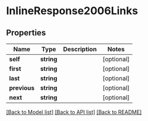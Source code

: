 # InlineResponse2006Links

## Properties
Name | Type | Description | Notes
------------ | ------------- | ------------- | -------------
**self** | **string** |  | [optional] 
**first** | **string** |  | [optional] 
**last** | **string** |  | [optional] 
**previous** | **string** |  | [optional] 
**next** | **string** |  | [optional] 

[[Back to Model list]](../../README.md#documentation-for-models) [[Back to API list]](../../README.md#documentation-for-api-endpoints) [[Back to README]](../../README.md)


